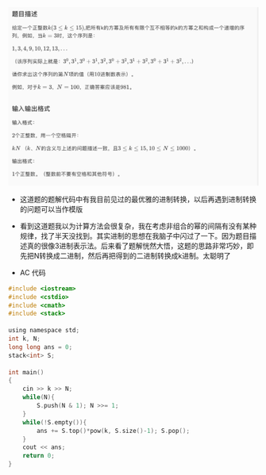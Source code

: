 ![屏幕快照 2019-07-07 下午8.43.25.png](resources/F528C1B81014635F9FBD88B0E76B6B55.png)

* 这道题的题解代码中有我目前见过的最优雅的进制转换，以后再遇到进制转换的问题可以当作模版
* 看到这道题我以为计算方法会很复杂，我在考虑非组合的幂的间隔有没有某种规律，找了半天没找到。其实进制的思想在我脑子中闪过了一下。因为题目描述真的很像3进制表示法。后来看了题解恍然大悟，这题的思路非常巧妙，即先把N转换成二进制，然后再把得到的二进制转换成k进制。太聪明了

* AC 代码

```c
#include <iostream>
#include <cstdio>
#include <cmath>
#include <stack>

using namespace std;
int k, N;
long long ans = 0;
stack<int> S;

int main()
{
	cin >> k >> N;
	while(N){
		S.push(N & 1); N >>= 1; 
	}
	while(!S.empty()){
		ans += S.top()*pow(k, S.size()-1); S.pop();
	}
	cout << ans;
	return 0;
}
```